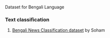 Dataset for Bengali Language

### Text classification
1. [Bengali News Classification dataset](https://github.com/soham96/Bengali_news_classifier/tree/master/data) by Soham
